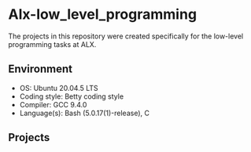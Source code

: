 # Alx-low_level_programming

The projects in this repository were created specifically for the low-level programming tasks at ALX.

## Environment

- OS: Ubuntu 20.04.5 LTS
- Coding style: Betty coding style
- Compiler: GCC 9.4.0
- Language(s): Bash (5.0.17(1)-release), C

## Projects

